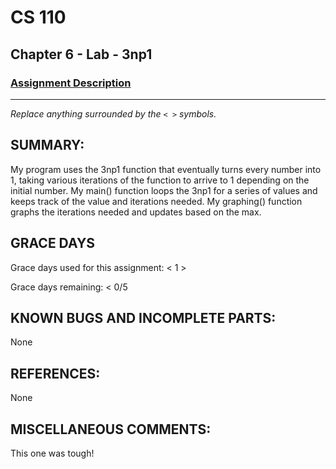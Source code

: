 # CS 110
## Chapter 6 - Lab - 3np1

### [Assignment Description](https://docs.google.com/document/d/1k8qs8vIsvlLiU3KX9Uql6LjVPWp0CBAjo_oArBhH2k4/edit?usp=sharing)

***

_Replace anything surrounded by the `< >` symbols._

## SUMMARY:
My program uses the 3np1 function that eventually turns every number into 1, taking various iterations of the function to arrive to 1 depending on the initial number. My main() function loops the 3np1 for a series of values and keeps track of the value and iterations needed. My graphing() function graphs the iterations needed and updates based on the max.

## GRACE DAYS
Grace days used for this assignment: < 1 >

Grace days remaining: < 0/5

## KNOWN BUGS AND INCOMPLETE PARTS:
None

## REFERENCES:
None

## MISCELLANEOUS COMMENTS:
This one was tough!
